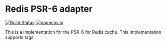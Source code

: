 # Redis PSR-6 adapter 
[![Build Status](https://travis-ci.org/php-cache/redis-adapter.svg?branch=master)](https://travis-ci.org/php-cache/redis-adapter) [![codecov.io](https://codecov.io/github/php-cache/redis-adapter/coverage.svg?branch=master)](https://codecov.io/github/php-cache/redis-adapter?branch=master)

This is a implementation for the PSR-6 for Redis cache. This implementation supports tags. 
